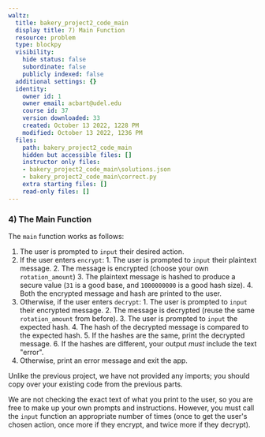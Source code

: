 ```yaml
---
waltz:
  title: bakery_project2_code_main
  display title: 7) Main Function
  resource: problem
  type: blockpy
  visibility:
    hide status: false
    subordinate: false
    publicly indexed: false
  additional settings: {}
  identity:
    owner id: 1
    owner email: acbart@udel.edu
    course id: 37
    version downloaded: 33
    created: October 13 2022, 1228 PM
    modified: October 13 2022, 1236 PM
  files:
    path: bakery_project2_code_main
    hidden but accessible files: []
    instructor only files:
    - bakery_project2_code_main\solutions.json
    - bakery_project2_code_main\correct.py
    extra starting files: []
    read-only files: []
---
```

### 4) The Main Function

The `main` function works as follows:

  1. The user is prompted to `input` their desired action.
  2. If the user enters `encrypt`: 
    1. The user is prompted to `input` their plaintext message.
    2. The message is encrypted (choose your own  `rotation_amount`)
    3. The plaintext message is hashed to produce a secure value (`31` is a good base, and `1000000000` is a good hash size).
    4. Both the encrypted message and hash are printed to the user.
  3. Otherwise, if the user enters `decrypt`: 
    1. The user is prompted to `input` their encrypted message.
    2. The message is decrypted (reuse the same `rotation_amount` from before).
    3. The user is prompted to `input` the expected hash.
    4. The hash of the decrypted message is compared to the expected hash.
    5. If the hashes are the same, print the decrypted message.
    6. If the hashes are different, your output _must_ include the text "error".
  4. Otherwise, print an error message and exit the app.

Unlike the previous project, we have not provided any imports; you should copy over your existing code from the previous parts.

We are not checking the exact text of what you print to the user, so you are free to make up your own prompts and instructions.
However, you must call the `input` function an appropriate number of times (once to get the user's chosen action, once more if they encrypt, and twice more if they decrypt).